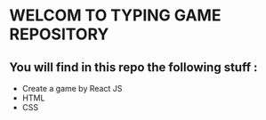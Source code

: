 # WELCOM TO TYPING GAME REPOSITORY
##  You will find in this repo the following stuff :
* Create a game by React JS
* HTML
* CSS